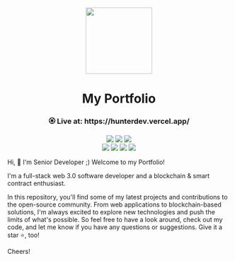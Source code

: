 <p align="center">
<br />
<a href="https://next-ts-port-folio.vercel.app/"><img src="https://github.com/webmaster1225/portfolio-v2/blob/main/public/quiet-node.ico?raw=true" width="150" alt=""/></a>
<h1 align="center"> My Portfolio </h1>
</p>

<h3 align="center"> 🏵️ Live at: https://hunterdev.vercel.app/</h3>

<div align="center">

![](https://img.shields.io/badge/TypeScript-5.1.3-blue?style=flat-square&logo=typescript)
![](https://img.shields.io/badge/React.js-18.2.0-blue?style=flat-square&logo=react)
![](https://img.shields.io/badge/Next.js-13.4.5-blue?style=flat-square&logo=next.js) <br />
![](https://img.shields.io/badge/Tailwindcss-3.3.2-blue?style=flat-square&logo=tailwindcss)
![](https://img.shields.io/badge/FramerMotion-10.2.5-blue?style=flat-square&logo=framer)
![](https://img.shields.io/badge/Figma-116.7.103-blue?style=flat-square&logo=figma)
![](https://img.shields.io/badge/Vercel-28.15.3-blue?style=flat-square&logo=vercel)

</div>

Hi, 👋 I'm Senior Developer ;) Welcome to my Portfolio!

I'm a full-stack web 3.0 software developer and a blockchain & smart contract enthusiast.

In this repository, you'll find some of my latest projects and contributions to the open-source community. From web applications to blockchain-based solutions, I'm always excited to explore new technologies and push the limits of what's possible. So feel free to have a look around, check out my code, and let me know if you have any questions or suggestions. Give it a star ⭐️, too!

Cheers!
